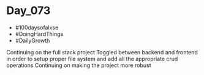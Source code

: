 # Day_073

- #100daysofalxse 
- #DoingHardThings
- #DailyGrowth

Continuing on the full stack project
Toggled between backend and frontend in order to setup proper file system and add all the appropriate crud operations
Continuing on making the project more robust
